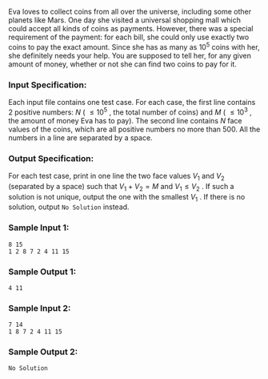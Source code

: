 <!-- Title
Find Coins (25)
-->
Eva loves to collect coins from all over the universe, including some other
planets like Mars. One day she visited a universal shopping mall which could
accept all kinds of coins as payments. However, there was a special
requirement of the payment: for each bill, she could only use exactly two
coins to pay the exact amount. Since she has as many as $10^5$ coins with her,
she definitely needs your help. You are supposed to tell her, for any given
amount of money, whether or not she can find two coins to pay for it.

### Input Specification:

Each input file contains one test case. For each case, the first line contains
2 positive numbers: $N$ ( $\le 10^5$ , the total number of coins) and $M$ (
$\le 10^3$ , the amount of money Eva has to pay). The second line contains $N$
face values of the coins, which are all positive numbers no more than 500. All
the numbers in a line are separated by a space.

### Output Specification:

For each test case, print in one line the two face values $V_1$ and $V_2$
(separated by a space) such that $V_1 + V_2 = M$ and $V_1 \le V_2$ . If such a
solution is not unique, output the one with the smallest $V_1$ . If there is
no solution, output `No Solution` instead.

### Sample Input 1:

    
    
    8 15
    1 2 8 7 2 4 11 15
    

### Sample Output 1:

    
    
    4 11
    

### Sample Input 2:

    
    
    7 14
    1 8 7 2 4 11 15
    

### Sample Output 2:

    
    
    No Solution
    

